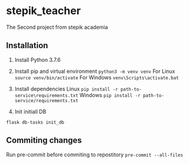 # stepik_teacher
 The Second project from stepik academia


## Installation

1. Install Python 3.7.6
2. Install pip and virtual environment
 `python3 -m venv venv`
 For Linux
 `source venv/bin/activate`
 For Windows
 `venv\Scripts\activate.bat`

3. Install dependencies
 Linux
 `pip install -r path-to-service\requirements.txt`
 Windows
 `pip install -r path-to-service/requirements.txt`

 4. Init initiall DB

 `flask db-tasks init_db`

## Commiting changes
Run pre-commit before commiting to repostitory
 `pre-commit --all-files`

